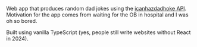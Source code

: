 Web app that produces random dad jokes using the [icanhazdadhoke API](https://icanhazdadjoke.com/api#google_vignette). Motivation for the app comes from waiting for the OB in hospital and I was oh so bored.

Built using vanilla TypeScript (yes, people still write websites without React in 2024).
